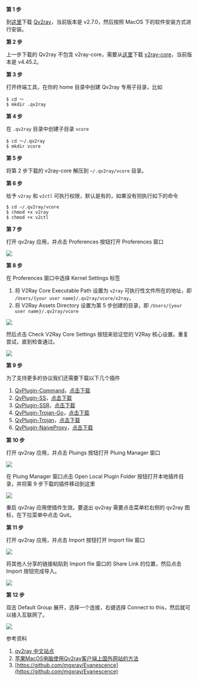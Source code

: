 **第 1 步**

到[这里](https://github.com/Qv2ray/Qv2ray/releases/download/v2.7.0/Qv2ray-v2.7.0-macOS-x64.dmg)下载 [Qv2ray](https://github.com/Qv2ray/Qv2ray)，当前版本是 v2.7.0，然后按照 MacOS 下的软件安装方式进行安装。

**第 2 步**

上一步下载的 Qv2ray 不包含 v2ray-core，需要从[这里](https://github.com/v2fly/v2ray-core/releases/download/v4.45.2/v2ray-macos-64.zip)下载 [v2ray-core](https://github.com/v2fly/v2ray-core)，当前版本是 v4.45.2。

**第 3 步**

打开终端工具，在你的 home 目录中创建 Qv2ray 专用子目录，比如

```shell
$ cd ～
$ mkdir .qv2ray
```

**第 4 步**

在 `.qv2ray` 目录中创建子目录 `vcore`

```shell
$ cd ～/.qv2ray
$ mkdir vcore
```

**第 5 步**

将第 2 步下载的 v2ray-core 解压到 `~/.qv2ray/vcore` 目录。

**第 6 步**

给予 `v2ray` 和 `v2ctl` 可执行权限，默认是有的，如果没有则执行如下的命令

```shell
$ cd ~/.qv2ray/vcore
$ chmod +x v2ray
$ chmod +x v2ctl
```

**第 7 步**

打开 qv2ray 应用，并点击 Proferences 按钮打开 Proferences 窗口

![](1.png)

**第 8 步**

在 Proferences 窗口中选择 Kernel Settings 标签

1. 将 V2Ray Core Executable Path 设置为 `v2ray` 可执行性文件所在的地址，即 `/Users/{your user name}/.qv2ray/vcore/v2ray`，
2. 将 V2Ray Assets Directory 设置为第 5 步创建的目录，即 `/Users/{your user name}/.qv2ray/vcore`

![](2.png)

然后点击 Check V2Ray Core Settings 按钮来验证您的 V2Ray 核心设置。重复尝试，直到检查通过。

![](3.png)

**第 9 步**

为了支持更多的协议我们还需要下载以下几个插件

1. [QvPlugin-Command](https://github.com/Qv2ray/QvPlugin-Command)，[点击下载](https://github.com/Qv2ray/QvPlugin-Command/releases/download/v3.0.0/QvPlugin-Command.v3.0.0.macOS-x64.so)
2. [QvPlugin-SS](https://github.com/Qv2ray/QvPlugin-SS)，[点击下载](https://github.com/Qv2ray/QvPlugin-SS/releases/download/v3.0.0/QvPlugin-SS.v3.0.0.macOS-x64.so)
3. [QvPlugin-SSR](https://github.com/Qv2ray/QvPlugin-SSR)，[点击下载](https://github.com/Qv2ray/QvPlugin-SSR/releases/download/v3.0.0/QvPlugin-SSR.v3.0.0.macOS-x64.so)
4. [QvPlugin-Trojan-Go](https://github.com/Qv2ray/QvPlugin-Trojan-Go)，[点击下载](https://github.com/Qv2ray/QvPlugin-Trojan-Go/releases/download/v3.0.0/QvPlugin-TrojanGo.v3.0.0.macOS-x64.so)
5. [QvPlugin-Trojan](https://github.com/Qv2ray/QvPlugin-Trojan)，[点击下载](https://github.com/Qv2ray/QvPlugin-Trojan/releases/download/v3.0.0/QvPlugin-Trojan.v3.0.0.macOS-x64.so)
6. [QvPlugin-NaiveProxy](https://github.com/Qv2ray/QvPlugin-NaiveProxy)，[点击下载](https://github.com/Qv2ray/QvPlugin-NaiveProxy/releases/download/v3.0.0/QvPlugin-NaiveProxy.v3.0.0.macOS-x64.so)

**第 10 步**

打开 qv2ray 应用，并点击 Pluings 按钮打开 Pluing Manager 窗口

![](4.png)

在 Pluing Manager 窗口点击 Open Local Plugin Folder 按钮打开本地插件目录，并将第 9 步下载的插件移动到这里

![](5.png)

重启 qv2ray 应用使插件生效。要退出 qv2ray 需要点击菜单栏右侧的 qv2ray 图标，在下拉菜单中点击 Quit。

**第 11 步**

打开 qv2ray 应用，并点击 Import 按钮打开 Import file 窗口

![](6.png)

将其他人分享的链接粘贴到 Import file 窗口的 Share Link 的位置，然后点击 Import 按钮完成导入。

![](7.png)

**第 12 步**

双击 Default Group 展开，选择一个连接，右键选择 Connect to this，然后就可以接入互联网了。

![](8.png)

参考资料

1. [qv2ray 中文站点](https://qv2ray.net/lang/zh/)
2. [苹果MacOS电脑使用Qv2ray客户端上国外网站的方法](https://iyuantiao.me/qv2ray.html)
3. [https://github.com/mgxray/Evanescence](https://github.com/mgxray/Evanescence)
